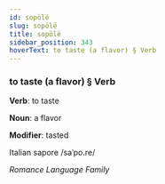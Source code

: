 ```yaml
---
id: sopölë
slug: sopölë
title: sopölë
sidebar_position: 343
hoverText: to taste (a flavor) § Verb
---
```


### to taste (a flavor) § Verb

**Verb**: to taste

**Noun**: a flavor

**Modifier**: tasted

Italian sapore /saˈpo.re/

*Romance Language Family*